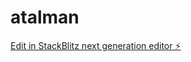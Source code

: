 # atalman

[Edit in StackBlitz next generation editor ⚡️](https://stackblitz.com/~/github.com/nagvanshi9275/atalman)